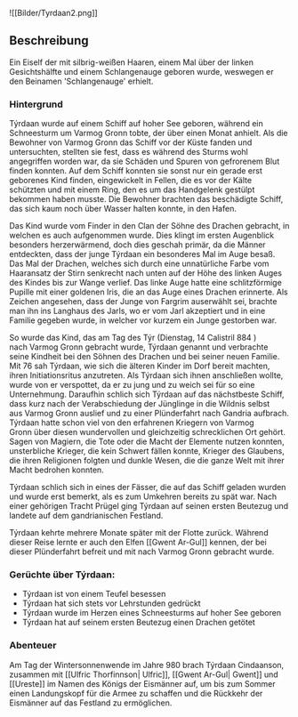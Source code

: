![[Bilder/Tyrdaan2.png]]


## Beschreibung 
Ein Eiself der mit silbrig-weißen Haaren, einem Mal über der linken Gesichtshälfte und einem Schlangenauge geboren wurde, weswegen er den Beinamen 'Schlangenauge' erhielt.

### Hintergrund
Týrdaan wurde auf einem Schiff auf hoher See geboren, während ein Schneesturm um Varmog Gronn tobte, der über einen Monat anhielt. Als die Bewohner von Varmog Gronn das Schiff vor der Küste fanden und untersuchten, stellten sie fest, dass es während des Sturms wohl angegriffen worden war, da sie Schäden und Spuren von gefrorenem Blut finden konnten. Auf dem Schiff konnten sie sonst nur ein gerade erst geborenes Kind finden, eingewickelt in Fellen, die es vor der Kälte schützten und mit einem Ring, den es um das Handgelenk gestülpt bekommen haben musste. Die Bewohner brachten das beschädigte Schiff, das sich kaum noch über Wasser halten konnte, in den Hafen.

Das Kind wurde vom Finder in den Clan der Söhne des Drachen gebracht, in welchen es auch aufgenommen wurde. Dies klingt im ersten Augenblick besonders herzerwärmend, doch dies geschah primär, da die Männer entdeckten, dass der junge Týrdaan ein besonderes Mal im Auge besaß. Das Mal der Drachen, welches sich durch eine unnatürliche Farbe vom Haaransatz der Stirn senkrecht nach unten auf der Höhe des linken Auges des Kindes bis zur Wange verlief. Das linke Auge hatte eine schlitzförmige Pupille mit einer goldenen Iris, die an das Auge eines Drachen erinnerte. Als Zeichen angesehen, dass der Junge von Fargrim auserwählt sei, brachte man ihn ins Langhaus des Jarls, wo er vom Jarl akzeptiert und in eine Familie gegeben wurde, in welcher vor kurzem ein Junge gestorben war.

So wurde das Kind, das am Tag des Týr (Dienstag, 14 Calistril 884 ) nach Varmog Gronn gebracht wurde, Týrdaan genannt und verbrachte seine Kindheit bei den Söhnen des Drachen und bei seiner neuen Familie.
Mit 76 sah Týrdaan, wie sich die älteren Kinder im Dorf bereit machten, ihren Initiationsritus anzutreten. Als Týrdaan sich ihnen anschließen wollte, wurde von er verspottet, da er zu jung und zu weich sei für so eine Unternehmung. Daraufhin schlich sich Týrdaan auf das nächstbeste Schiff, dass kurz nach der Verabschiedung der Jünglinge in die Wildnis selbst aus Varmog Gronn auslief und zu einer Plünderfahrt nach Gandria aufbrach. Týrdaan hatte schon viel von den erfahrenen Kriegern von Varmog Gronn über diesen wundervollen und gleichzeitig schrecklichen Ort gehört. Sagen von Magiern, die Tote oder die Macht der Elemente nutzen konnten, unsterbliche Krieger, die kein Schwert fällen konnte, Krieger des Glaubens, die ihren Religionen folgten und dunkle Wesen, die die ganze Welt mit ihrer Macht bedrohen konnten.

Týrdaan schlich sich in eines der Fässer, die auf das Schiff geladen wurden und wurde erst bemerkt, als es zum Umkehren bereits zu spät war. Nach einer gehörigen Tracht Prügel ging Týrdaan auf seinen ersten Beutezug und landete auf dem gandrianischen Festland.

Týrdaan kehrte mehrere Monate später mit der Flotte zurück. Während dieser Reise lernte er auch den Elfen [[Gwent Ar-Gul]] kennen, der bei dieser Plünderfahrt befreit und mit nach Varmog Gronn gebracht wurde.

### Gerüchte über Týrdaan:
- Týrdaan ist von einem Teufel besessen
- Týrdaan hat sich stets vor Lehrstunden gedrückt
- Týrdaan wurde im Herzen eines Schneesturms auf hoher See geboren
- Týrdaan hat auf seinem ersten Beutezug einen Drachen getötet

### Abenteuer
Am Tag der Wintersonnenwende im Jahre 980 brach Týrdaan Cindaanson, zusammen mit [[Ulfric Thorfinnson| Ulfric]], [[Gwent Ar-Gul| Gwent]] und [[Ureste]] im Namen des Königs der Eismänner auf, um bis zum Sommer einen Landungskopf für die Armee zu schaffen und die Rückkehr der Eismänner auf das Festland zu ermöglichen.